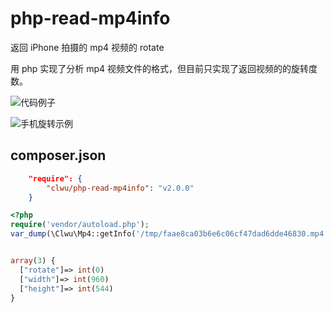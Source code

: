 # php-read-mp4info
返回 iPhone 拍摄的 mp4 视频的 rotate

用 php 实现了分析 mp4 视频文件的格式，但目前只实现了返回视频的的旋转度数。

![代码例子](https://gitee.com/uploads/images/2018/0419/121428_883f6648_556749.png "QQ图片20180419092233.png")

![手机旋转示例](https://gitee.com/uploads/images/2018/0419/121526_843b6a41_556749.png "QQ图片20180419121458.png")

## composer.json
```json
    "require": {
        "clwu/php-read-mp4info": "v2.0.0"
    }
```

```php
<?php
require('vendor/autoload.php');
var_dump(\Clwu\Mp4::getInfo('/tmp/faae8ca03b6e6c06cf47dad6dde46830.mp4'));


array(3) {
  ["rotate"]=> int(0)
  ["width"]=> int(960)
  ["height"]=> int(544)
}
```
